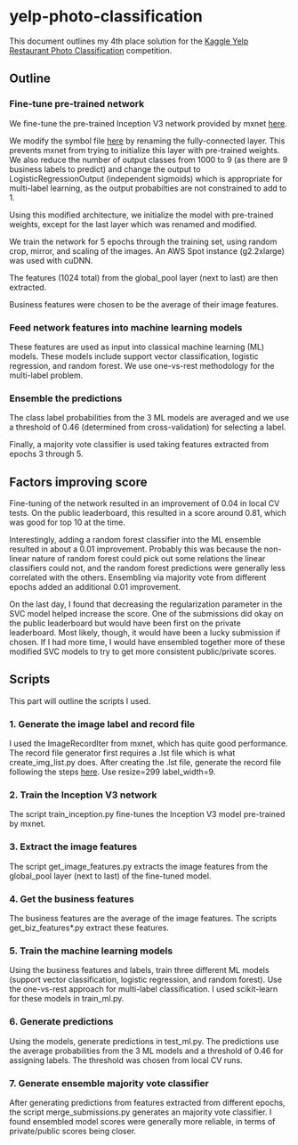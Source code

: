 # yelp-photo-classification

This document outlines my 4th place solution for the [Kaggle Yelp Restaurant Photo Classification](https://www.kaggle.com/c/yelp-restaurant-photo-classification/) competition.

## Outline

### Fine-tune pre-trained network

We fine-tune the pre-trained Inception V3 network provided by mxnet [here](https://github.com/dmlc/mxnet-model-gallery/blob/master/imagenet-1k-inception-v3.md).

We modify the symbol file [here](https://github.com/dmlc/mxnet/blob/master/example/image-classification/symbol_inception-v3.py) by renaming the fully-connected layer. This prevents mxnet from trying to initialize this layer with pre-trained weights. We also reduce the number of output classes from 1000 to 9 (as there are 9 business labels to predict) and change the output to LogisticRegressionOutput (independent sigmoids) which is appropriate for multi-label learning, as the output probabilties are not constrained to add to 1.

Using this modified architecture, we initialize the model with pre-trained weights, except for the last layer which was renamed and modified.

We train the network for 5 epochs through the training set, using random crop, mirror, and scaling of the images. An AWS Spot instance (g2.2xlarge) was used with cuDNN.

The features (1024 total) from the global_pool layer (next to last) are then extracted.

Business features were chosen to be the average of their image features.

### Feed network features into machine learning models

These features are used as input into classical machine learning (ML) models.
These models include support vector classification, logistic regression, and random forest. We use one-vs-rest methodology for the multi-label problem.

### Ensemble the predictions

The class label probabilities from the 3 ML models are averaged and we use a threshold of 0.46 (determined from cross-validation) for selecting a label.

Finally, a majority vote classifier is used taking features extracted from epochs 3 through 5.

## Factors improving score

Fine-tuning of the network resulted in an improvement of 0.04 in local CV tests. On the public leaderboard, this resulted in a score around 0.81, which was good for top 10 at the time.

Interestingly, adding a random forest classifier into the ML ensemble resulted in about a 0.01 improvement. Probably this was because the non-linear nature of random forest could pick out some relations the linear classifiers could not, and the random forest predictions were generally less correlated with the others. Ensembling via majority vote from different epochs added an additional 0.01 improvement.

On the last day, I found that decreasing the regularization parameter in the SVC model helped increase the score. One of the submissions did okay on the public leaderboard but would have been first on the private leaderboard.
Most likely, though, it would have been a lucky submission if chosen. If I had more time, I would have ensembled together more of these modified SVC models to try to get more consistent public/private scores.

## Scripts

This part will outline the scripts I used.

### 1. Generate the image label and record file

I used the ImageRecordIter from mxnet, which has quite good performance. The record file generator first requires a .lst file which is what create_img_list.py does.
After creating the .lst file, generate the record file following the steps [here](http://myungjun-youn-demo.readthedocs.org/en/latest/python/io.html). 
Use resize=299 label_width=9.

### 2.  Train the Inception V3 network

The script train_inception.py fine-tunes the Inception V3 model pre-trained by mxnet.

### 3.  Extract the image features

The script get_image_features.py extracts the image features from the global_pool layer (next to last) of the fine-tuned model.

### 4.  Get the business features

The business features are the average of the image features. The scripts get_biz_features*.py extract these features.

### 5. Train the machine learning models

Using the business features and labels, train three different ML models (support vector classification, logistic regression, and random forest). Use the one-vs-rest approach for multi-label classification. I used scikit-learn for these models in train_ml.py.

### 6. Generate predictions

Using the models, generate predictions in test_ml.py. The predictions use the average probabilities from the 3 ML models and a threshold of 0.46 for assigning labels. The threshold was chosen from local CV runs.

### 7. Generate ensemble majority vote classifier

After generating predictions from features extracted from different epochs, the script merge_submissions.py generates an majority vote classifier. I found ensembled model scores were generally more reliable, in terms of private/public scores being closer.
